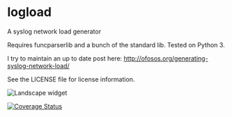# logload

A syslog network load generator

Requires funcparserlib and a bunch of the standard lib. Tested on Python 3.

I try to maintain an up to date post here: http://ofosos.org/generating-syslog-network-load/

See the LICENSE file for license information.

![Landscape widget](https://landscape.io/github/ofosos/logload/master/landscape.svg?style=flat)

[![Coverage Status](https://coveralls.io/repos/github/ofosos/logload/badge.svg?branch=master)](https://coveralls.io/github/ofosos/logload?branch=master)
